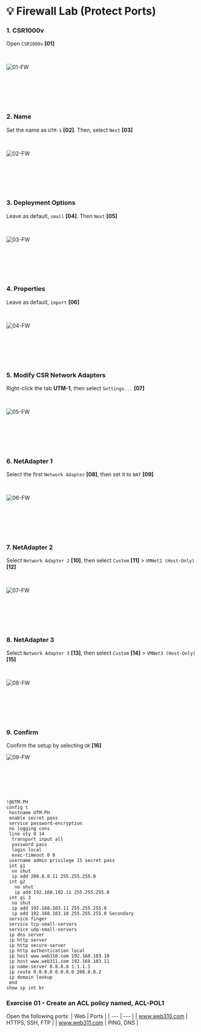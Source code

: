 
<!-- Your monitor number = #$34T# -->

# 💡 Firewall Lab (Protect Ports)

### 1. CSR1000v
Open `CSR1000v` __[01]__

<br>

![01-FW](<img/00 CSR-01.png>)

&nbsp;
---
&nbsp;

### 2. Name
Set the name as `UTM-1` __[02]__. Then, select `Next` __[03]__

<br>

![02-FW](<img/00 CSR-02.png>)

&nbsp;
---
&nbsp;

### 3. Deployment Options
Leave as default, `small` __[04]__. Then `Next` __[05]__

<br>

![03-FW](<img/00 CSR-03.png>)

&nbsp;
---
&nbsp;

### 4. Properties
Leave as default, `import` __[06]__

<br>

![04-FW](<img/00 CSR-04.png>)

&nbsp;
---
&nbsp;

### 5. Modify CSR Network Adapters
Right-click the tab __UTM-1__, then select `Settings...` __[07]__ 

<br>

![05-FW](<img/00 CSR-05.png>)

&nbsp;
---
&nbsp;

### 6. NetAdapter 1
Select the first `Network Adapter` __[08]__, then set it to `NAT` __[09]__

<br>

![06-FW](<img/00 CSR-06.png>)

&nbsp;
---
&nbsp;

### 7. NetAdapter 2
Select `Network Adapter 2` __[10]__, then select `Custom` __[11]__ > `VMNet2 (Host-Only)` __[12]__

<br>

![07-FW](<img/00 CSR-07.png>)

&nbsp;
---
&nbsp;

### 8. NetAdapter 3
Select `Network Adapter 3` __[13]__, then select `Custom` __[14]__ > `VMNet3 (Host-Only)` __[15]__

<br>

![08-FW](<img/00 CSR-08.png>)

&nbsp;
---
&nbsp;

### 9. Confirm
Confirm the setup by selecting `OK` __[16]__
<br>

![09-FW](<img/00 CSR-09.png>)

&nbsp;
---
&nbsp;








~~~
!@UTM-PH
config t
 hostname UTM-PH
 enable secret pass
 service password-encryption
 no logging cons
 line vty 0 14
  transport input all
  password pass
  login local
  exec-timeout 0 0
 username admin privilege 15 secret pass
 int g1
  no shut
  ip add 208.8.8.11 255.255.255.0
 int g2
   no shut
   ip add 192.168.102.11 255.255.255.0
 int gi 3
  no shut
  ip add 192.168.103.11 255.255.255.0
  ip add 192.168.103.10 255.255.255.0 Secondary
 service finger
 service tcp-small-servers
 service udp-small-servers
 ip dns server
 ip http server
 ip http secure-server
 ip http authentication local
 ip host www.web310.com 192.168.103.10
 ip host www.web311.com 192.168.103.11
 ip name-server 8.8.8.8 1.1.1.1
 ip route 0.0.0.0 0.0.0.0 208.8.8.2
 ip domain lookup
 end
show ip int br
~~~



### Exercise 01 - Create an ACL policy named, ACL-POL1
Open the following ports:
| Web            | Ports           |
| ---            | ---             |
| www.web310.com | HTTPS, SSH, FTP |
| www.web311.com | PING, DNS       |


